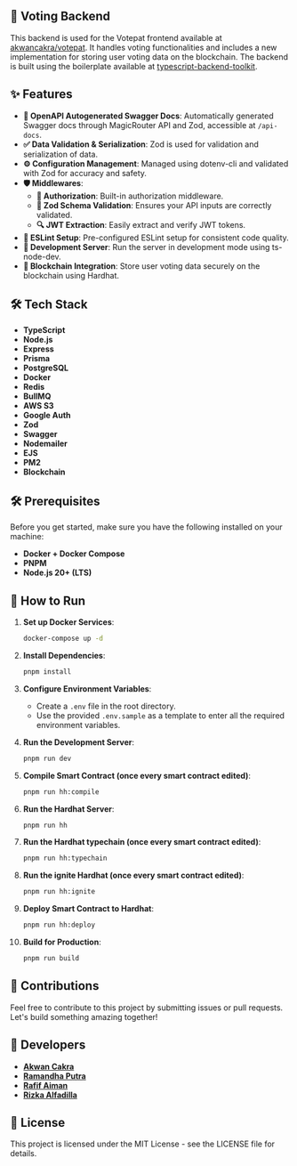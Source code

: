 ## 📖 Voting Backend

This backend is used for the Votepat frontend available at [akwancakra/votepat](https://github.com/akwancakra/votepat). It handles voting functionalities and includes a new implementation for storing user voting data on the blockchain. The backend is built using the boilerplate available at [typescript-backend-toolkit](https://github.com/muneebhashone/typescript-backend-toolkit).

## ✨ Features

- **📜 OpenAPI Autogenerated Swagger Docs**: Automatically generated Swagger docs through MagicRouter API and Zod, accessible at `/api-docs`.
- **✅ Data Validation & Serialization**: Zod is used for validation and serialization of data.
- **⚙️ Configuration Management**: Managed using dotenv-cli and validated with Zod for accuracy and safety.
- **🛡️ Middlewares**:
  - **🔑 Authorization**: Built-in authorization middleware.
  - **📏 Zod Schema Validation**: Ensures your API inputs are correctly validated.
  - **🔍 JWT Extraction**: Easily extract and verify JWT tokens.
- **🧹 ESLint Setup**: Pre-configured ESLint setup for consistent code quality.
- **🚀 Development Server**: Run the server in development mode using ts-node-dev.
- **🔗 Blockchain Integration**: Store user voting data securely on the blockchain using Hardhat.

## 🛠️ Tech Stack

- **TypeScript**
- **Node.js**
- **Express**
- **Prisma**
- **PostgreSQL**
- **Docker**
- **Redis**
- **BullMQ**
- **AWS S3**
- **Google Auth**
- **Zod**
- **Swagger**
- **Nodemailer**
- **EJS**
- **PM2**
- **Blockchain**

## 🛠️ Prerequisites

Before you get started, make sure you have the following installed on your machine:

- **Docker + Docker Compose**
- **PNPM**
- **Node.js 20+ (LTS)**

## 🚀 How to Run

1. **Set up Docker Services**:

   ```sh
   docker-compose up -d
   ```

2. **Install Dependencies**:

   ```sh
   pnpm install
   ```

3. **Configure Environment Variables**:

   - Create a `.env` file in the root directory.
   - Use the provided `.env.sample` as a template to enter all the required environment variables.

4. **Run the Development Server**:

   ```sh
   pnpm run dev
   ```

5. **Compile Smart Contract (once every smart contract edited)**:

   ```sh
   pnpm run hh:compile
   ```

6. **Run the Hardhat Server**:

   ```sh
   pnpm run hh
   ```

7. **Run the Hardhat typechain (once every smart contract edited)**:

   ```sh
   pnpm run hh:typechain
   ```

8. **Run the ignite Hardhat (once every smart contract edited)**:

   ```sh
   pnpm run hh:ignite
   ```

9. **Deploy Smart Contract to Hardhat**:

   ```sh
   pnpm run hh:deploy
   ```

10. **Build for Production**:

    ```sh
    pnpm run build
    ```

## 🤝 Contributions

Feel free to contribute to this project by submitting issues or pull requests. Let's build something amazing together!

## 👥 Developers

- **[Akwan Cakra](https://github.com/akwancakra)**
- **[Ramandha Putra](https://github.com/ramaGitScholar)**
- **[Rafif Aiman](https://github.com/auahcok)**
- **[Rizka Alfadilla](https://github.com/YeeIsRizka)**

## 📄 License

This project is licensed under the MIT License - see the LICENSE file for details.
